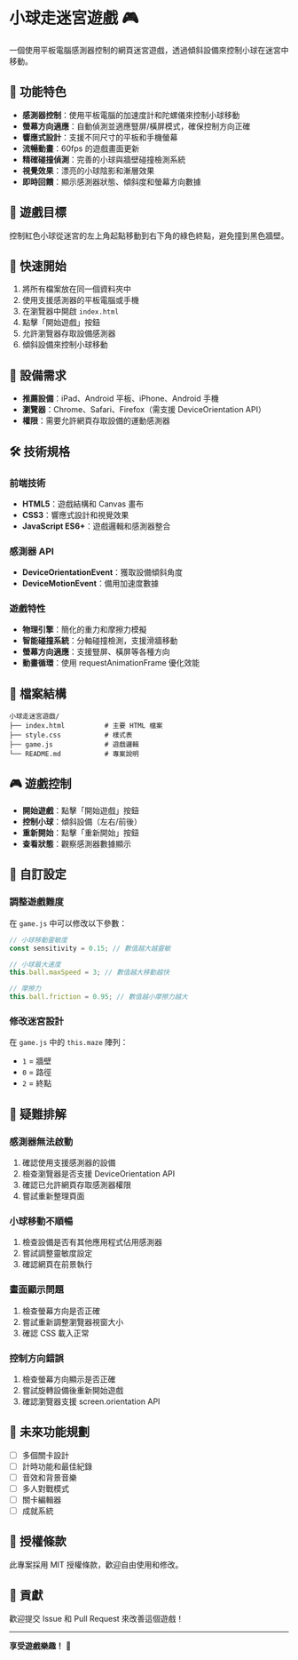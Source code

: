 # 小球走迷宮遊戲 🎮

一個使用平板電腦感測器控制的網頁迷宮遊戲，透過傾斜設備來控制小球在迷宮中移動。

## 🌟 功能特色

- **感測器控制**：使用平板電腦的加速度計和陀螺儀來控制小球移動
- **螢幕方向適應**：自動偵測並適應豎屏/橫屏模式，確保控制方向正確
- **響應式設計**：支援不同尺寸的平板和手機螢幕
- **流暢動畫**：60fps 的遊戲畫面更新
- **精確碰撞偵測**：完善的小球與牆壁碰撞檢測系統
- **視覺效果**：漂亮的小球陰影和漸層效果
- **即時回饋**：顯示感測器狀態、傾斜度和螢幕方向數據

## 🎯 遊戲目標

控制紅色小球從迷宮的左上角起點移動到右下角的綠色終點，避免撞到黑色牆壁。

## 🚀 快速開始

1. 將所有檔案放在同一個資料夾中
2. 使用支援感測器的平板電腦或手機
3. 在瀏覽器中開啟 `index.html`
4. 點擊「開始遊戲」按鈕
5. 允許瀏覽器存取設備感測器
6. 傾斜設備來控制小球移動

## 📱 設備需求

- **推薦設備**：iPad、Android 平板、iPhone、Android 手機
- **瀏覽器**：Chrome、Safari、Firefox（需支援 DeviceOrientation API）
- **權限**：需要允許網頁存取設備的運動感測器

## 🛠️ 技術規格

### 前端技術
- **HTML5**：遊戲結構和 Canvas 畫布
- **CSS3**：響應式設計和視覺效果
- **JavaScript ES6+**：遊戲邏輯和感測器整合

### 感測器 API
- **DeviceOrientationEvent**：獲取設備傾斜角度
- **DeviceMotionEvent**：備用加速度數據

### 遊戲特性
- **物理引擎**：簡化的重力和摩擦力模擬
- **智能碰撞系統**：分軸碰撞檢測，支援滑牆移動
- **螢幕方向適應**：支援豎屏、橫屏等各種方向
- **動畫循環**：使用 requestAnimationFrame 優化效能

## 📁 檔案結構

```
小球走迷宮遊戲/
├── index.html          # 主要 HTML 檔案
├── style.css           # 樣式表
├── game.js             # 遊戲邏輯
└── README.md           # 專案說明
```

## 🎮 遊戲控制

- **開始遊戲**：點擊「開始遊戲」按鈕
- **控制小球**：傾斜設備（左右/前後）
- **重新開始**：點擊「重新開始」按鈕
- **查看狀態**：觀察感測器數據顯示

## 🔧 自訂設定

### 調整遊戲難度
在 `game.js` 中可以修改以下參數：

```javascript
// 小球移動靈敏度
const sensitivity = 0.15; // 數值越大越靈敏

// 小球最大速度
this.ball.maxSpeed = 3; // 數值越大移動越快

// 摩擦力
this.ball.friction = 0.95; // 數值越小摩擦力越大
```

### 修改迷宮設計
在 `game.js` 中的 `this.maze` 陣列：
- `1` = 牆壁
- `0` = 路徑
- `2` = 終點

## 🐛 疑難排解

### 感測器無法啟動
1. 確認使用支援感測器的設備
2. 檢查瀏覽器是否支援 DeviceOrientation API
3. 確認已允許網頁存取感測器權限
4. 嘗試重新整理頁面

### 小球移動不順暢
1. 檢查設備是否有其他應用程式佔用感測器
2. 嘗試調整靈敏度設定
3. 確認網頁在前景執行

### 畫面顯示問題
1. 檢查螢幕方向是否正確
2. 嘗試重新調整瀏覽器視窗大小
3. 確認 CSS 載入正常

### 控制方向錯誤
1. 檢查螢幕方向顯示是否正確
2. 嘗試旋轉設備後重新開始遊戲
3. 確認瀏覽器支援 screen.orientation API

## 🔮 未來功能規劃

- [ ] 多個關卡設計
- [ ] 計時功能和最佳紀錄
- [ ] 音效和背景音樂
- [ ] 多人對戰模式
- [ ] 關卡編輯器
- [ ] 成就系統

## 📄 授權條款

此專案採用 MIT 授權條款，歡迎自由使用和修改。

## 🤝 貢獻

歡迎提交 Issue 和 Pull Request 來改善這個遊戲！

---

**享受遊戲樂趣！** 🎉 
